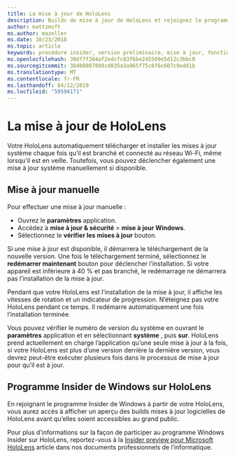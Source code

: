 ```yaml
---
title: La mise à jour de HoloLens
description: Builds de mise à jour de HoloLens et rejoignez le programme Insider de Windows pour la version préliminaire.
author: mattzmsft
ms.author: mazeller
ms.date: 10/23/2018
ms.topic: article
keywords: procédure insider, version préliminaire, mise à jour, fonctionnalités, nouvelle version
ms.openlocfilehash: 39df7f204af2edcfc83f6be245509e5d12c3bbc0
ms.sourcegitcommit: 384b0087899cd835a3a965f75c6f6c607c9edd1b
ms.translationtype: MT
ms.contentlocale: fr-FR
ms.lasthandoff: 04/12/2019
ms.locfileid: "59594171"
---
```

# <a name="updating-hololens"></a>La mise à jour de HoloLens

Votre HoloLens automatiquement télécharger et installer les mises à jour système chaque fois qu’il est branché et connecté au réseau Wi-Fi, même lorsqu’il est en veille. Toutefois, vous pouvez déclencher également une mise à jour système manuellement si disponible.

## <a name="manual-update"></a>Mise à jour manuelle

Pour effectuer une mise à jour manuelle :
* Ouvrez le **paramètres** application.
* Accédez à **mise à jour & sécurité** > **mise à jour Windows**.
* Sélectionnez le **vérifier les mises à jour** bouton.

Si une mise à jour est disponible, il démarrera le téléchargement de la nouvelle version. Une fois le téléchargement terminé, sélectionnez le **redémarrer maintenant** bouton pour déclencher l’installation. Si votre appareil est inférieure à 40 % et pas branché, le redémarrage ne démarrera pas l’installation de la mise à jour.

Pendant que votre HoloLens est l’installation de la mise à jour, il affiche les vitesses de rotation et un indicateur de progression. N’éteignez pas votre HoloLens pendant ce temps. Il redémarre automatiquement une fois l’installation terminée.

Vous pouvez vérifier le numéro de version du système en ouvrant le **paramètres** application et en sélectionnant **système** , puis **sur**. HoloLens prend actuellement en charge l’application qu’une seule mise à jour à la fois, si votre HoloLens est plus d’une version derrière la dernière version, vous devrez peut-être exécuter plusieurs fois dans le processus de mise à jour pour qu’il est à jour.

## <a name="windows-insider-program-on-hololens"></a>Programme Insider de Windows sur HoloLens

En rejoignant le programme Insider de Windows à partir de votre HoloLens, vous aurez accès à afficher un aperçu des builds mises à jour logicielles de HoloLens avant qu’elles soient accessibles au grand public.

Pour plus d’informations sur la façon de participer au programme Windows Insider sur HoloLens, reportez-vous à la [Insider preview pour Microsoft HoloLens](https://docs.microsoft.com/hololens/hololens-insider) article dans nos documents professionnels de l’informatique.
